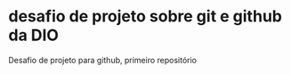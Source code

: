 # desafio de projeto sobre git e github da DIO
Desafio de projeto para github, primeiro repositório 
